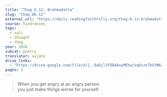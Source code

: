 ```yaml
---
title: "Thag 6.12: Brahmadatta"
slug: "thag.06.12"
external_url: "https://daily.readingfaithfully.org/thag-6-12-brahmadattattheragatha-brahmadatta/"
course: hindrances
tags:
  - sati
  - thought
  - thag
year: 2018
subcat: poetry
translator: sujato
drive_links:
  - "https://drive.google.com/file/d/1_-BaDjl3fDDAAouMEhwiVqdvzk7bGYW6/view?usp=drivesdk"
pages: 2
---
```


> When you get angry at an angry person  
you just make things worse for yourself.